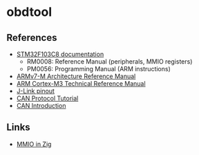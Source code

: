 # obdtool

## References

- [STM32F103C8 documentation](https://www.st.com/en/microcontrollers-microprocessors/stm32f103/documentation.html)
    - RM0008: Reference Manual (peripherals, MMIO registers)
    - PM0056: Programming Manual (ARM instructions)
- [ARMv7-M Architecture Reference Manual](https://developer.arm.com/documentation/ddi0403/latest/)
- [ARM Cortex-M3 Technical Reference Manual](https://developer.arm.com/documentation/ddi0337/latest/)
- [J-Link pinout](https://www.segger.com/products/debug-probes/j-link/technology/interface-description/)
- [CAN Protocol Tutorial](https://www.kvaser.com/can-protocol-tutorial/)
- [CAN Introduction](https://www.ti.com/lit/an/sloa101b/sloa101b.pdf)

## Links

- [MMIO in Zig](https://www.scattered-thoughts.net/writing/mmio-in-zig/)
